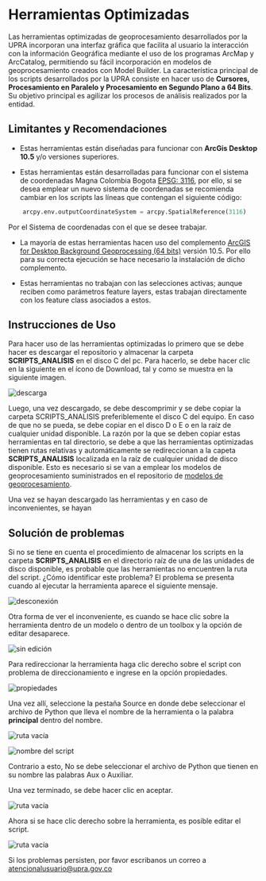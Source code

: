 # Herramientas Optimizadas

Las herramientas optimizadas de geoprocesamiento desarrollados por la UPRA incorporan una interfaz gráfica que facilita al usuario la interacción con la información Geográfica mediante el uso de los programas ArcMap y ArcCatalog, permitiendo su fácil incorporación en modelos de geoprocesamiento creados con Model Builder. La característica principal de los scripts desarrollados por la UPRA consiste en hacer uso de **Cursores, Procesamiento en Paralelo y Procesamiento en Segundo Plano a 64 Bits**.
Su objetivo principal es agilizar los procesos de análisis realizados por la entidad.


## Limitantes y Recomendaciones

+ Estas herramientas están diseñadas para funcionar con **ArcGis Desktop 10.5**  y/o versiones superiores.

+ Estas herramientas están desarrolladas para funcionar con el sistema de coordenadas Magna Colombia Bogota [EPSG: 3116]([http://spatialreference.org/ref/epsg/magna-sirgas-colombia-bogota-zone/), por ello, si se desea emplear un nuevo sistema de coordenadas se recomienda cambiar en los scripts las líneas que contengan el siguiente código:

``` py
    arcpy.env.outputCoordinateSystem = arcpy.SpatialReference(3116)
```
Por el Sistema de coordenadas con el que se desee trabajar.
+ La mayoría de estas herramientas hacen uso del complemento [ArcGIS for Desktop Background Geoprocessing (64 bits)](http://desktop.arcgis.com/es/arcmap/10.3/analyze/executing-tools/64bit-background.htm) versión 10.5. Por ello para su correcta ejecución se hace necesario la  instalación de dicho complemento.

+ Estas herramientas no trabajan con las selecciones activas; aunque reciben como parámetros feature layers, estas trabajan directamente con los feature class asociados a estos.

## Instrucciones de Uso

Para hacer uso de las herramientas optimizadas lo primero que se debe hacer es descargar el repositorio y almacenar la carpeta **SCRIPTS_ANALISIS** en el disco C del pc. Para hacerlo, se debe hacer clic en la siguiente en el ícono de Download, tal y como se muestra en la siguiente imagen.

![descarga](/Images/descarga.png)

Luego, una vez descargado, se debe descomprimir y se debe copiar la carpeta SCRIPTS_ANALISIS preferiblemente el disco C del equipo. En caso de que no se pueda, se debe copiar en el disco D o  E o en la raíz de cualquier unidad disponible. La razón por la que se deben copiar estas herramientas en tal directorio, se debe a que las herramientas optimizadas tienen rutas relativas y automáticamente se redireccionan a la capeta **SCRIPTS_ANALISIS** localizada en la raíz de cualquier unidad de disco disponible. Esto es necesario si se van a emplear los modelos de geoprocesamiento suministrados en el repositorio de [modelos de geoprocesamiento](https://github.com/UpraAnalisis/Modelos-de-Geoprocesamiento).

Una vez se hayan descargado las herramientas y en caso de inconvenientes, se hayan 

## Solución de problemas

Si no se tiene en cuenta el procedimiento de almacenar los scripts en la carpeta **SCRIPTS_ANALISIS** en el directorio raíz de una de las unidades de disco disponible, es probable que las herramientas no encuentren la ruta del script. ¿Cómo identificar este problema? El problema se presenta cuando al ejecutar la herramienta aparece el siguiente mensaje.

![desconexión](/Images/desconexion.png)

Otra forma de ver el inconveniente, es cuando se hace clic sobre la herramienta dentro de un modelo o dentro de un toolbox y la opción de editar desaparece.

![sin edición](/Images/desconexion2.png)

Para redireccionar la herramienta haga clic derecho sobre el script con problema de direccionamiento e ingrese en la opción propiedades.

![propiedades](/Images/desconexion3.png)

 Una vez allí, seleccione la pestaña Source en donde debe seleccionar el archivo de Python que lleva el nombre de la herramienta o la palabra **principal** dentro del nombre.

![ruta vacía](/Images/desconexion4.png)

![nombre del script](/Images/desconexion5.png)

 Contrario a esto, No se debe seleccionar el archivo de Python que tienen en su nombre las palabras Aux o Auxiliar.

 Una vez terminado, se debe hacer clic en aceptar.

![ruta vacía](/Images/desconexion6.png)

Ahora si se hace clic derecho sobre la herramienta, es posible editar el script.

![ruta vacía](/Images/desconexion7.png)

Si los problemas persisten, por favor escribanos un correo a atencionalusuario@upra.gov.co
